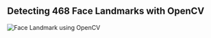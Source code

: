 
<h2><b>Detecting 468 Face Landmarks with OpenCV</b></h2>

![Face Landmark using OpenCV](face_landmark.gif)

